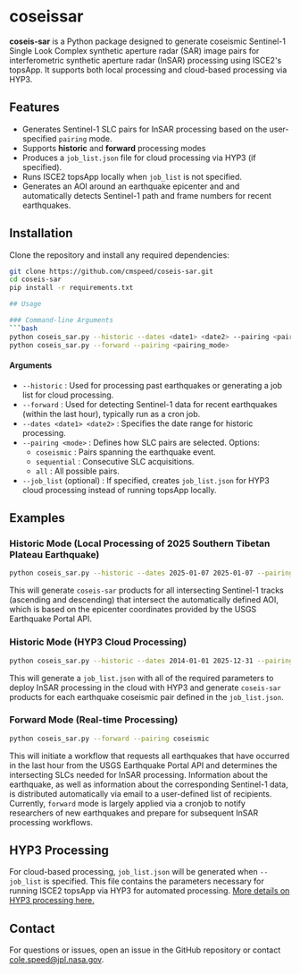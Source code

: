 # coseissar

**coseis-sar** is a Python package designed to generate coseismic Sentinel-1 Single Look Complex synthetic aperture radar (SAR) image pairs for interferometric synthetic aperture radar (InSAR) processing using ISCE2's topsApp. It supports both local processing and cloud-based processing via HYP3.

## Features
- Generates Sentinel-1 SLC pairs for InSAR processing based on the user-specified `pairing` mode.
- Supports **historic** and **forward** processing modes
- Produces a `job_list.json` file for cloud processing via HYP3 (if specified).
- Runs ISCE2 topsApp locally when `job_list` is not specified.
- Generates an AOI around an earthquake epicenter and and automatically detects Sentinel-1 path and frame numbers for recent earthquakes.

## Installation
Clone the repository and install any required dependencies:

```bash
git clone https://github.com/cmspeed/coseis-sar.git
cd coseis-sar
pip install -r requirements.txt

## Usage

### Command-line Arguments
```bash
python coseis_sar.py --historic --dates <date1> <date2> --pairing <pairing_mode> [--job_list]
python coseis_sar.py --forward --pairing <pairing_mode>
```

#### Arguments
- `--historic` : Used for processing past earthquakes or generating a job list for cloud processing.
- `--forward` : Used for detecting Sentinel-1 data for recent earthquakes (within the last hour), typically run as a cron job.
- `--dates <date1> <date2>` : Specifies the date range for historic processing.
- `--pairing <mode>` : Defines how SLC pairs are selected. Options:
  - `coseismic` : Pairs spanning the earthquake event.
  - `sequential` : Consecutive SLC acquisitions.
  - `all` : All possible pairs.
- `--job_list` (optional) : If specified, creates `job_list.json` for HYP3 cloud processing instead of running topsApp locally.

## Examples

### Historic Mode (Local Processing of 2025 Southern Tibetan Plateau Earthquake)
```bash
python coseis_sar.py --historic --dates 2025-01-07 2025-01-07 --pairing coseismic
```

This will generate `coseis-sar` products for all intersecting Sentinel-1 tracks (ascending and descending) that intersect the automatically defined AOI, which is based on the epicenter coordinates provided by the USGS Earthquake Portal API.

### Historic Mode (HYP3 Cloud Processing)
```bash
python coseis_sar.py --historic --dates 2014-01-01 2025-12-31 --pairing coseismic --job_list
```

This will generate a `job_list.json` with all of the required parameters to deploy InSAR processing in the cloud with HYP3 and generate `coseis-sar` products for each earthquake coseismic pair defined in the `job_list.json`. 


### Forward Mode (Real-time Processing)
```bash
python coseis_sar.py --forward --pairing coseismic
```

This will initiate a workflow that requests all earthquakes that have occurred in the last hour from the USGS Earthquake Portal API and determines the intersecting SLCs needed for InSAR processing. Information about the earthquake, as well as information about the corresponding Sentinel-1 data, is distributed automatically via email to a user-defined list of recipients. Currently, `forward` mode is largely applied via a cronjob to notify researchers of new earthquakes and prepare for subsequent InSAR processing workflows.


## HYP3 Processing
For cloud-based processing, `job_list.json` will be generated when `--job_list` is specified. This file contains the parameters necessary for running ISCE2 topsApp via HYP3 for automated processing. [More details on HYP3 processing here.](http://hyp3-docs.asf.alaska.edu)

## Contact
For questions or issues, open an issue in the GitHub repository or contact [cole.speed@jpl.nasa.gov](mailto:cole.speed@jpl.nasa.gov).